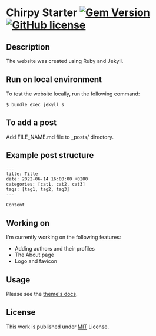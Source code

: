 # Chirpy Starter [![Gem Version](https://img.shields.io/gem/v/jekyll-theme-chirpy)](https://rubygems.org/gems/jekyll-theme-chirpy) [![GitHub license](https://img.shields.io/github/license/cotes2020/chirpy-starter.svg?color=blue)][mit]

## Description

The website was created using Ruby and Jekyll.

## Run on local environment

To test the website locally, run the following command:

```
$ bundle exec jekyll s
```
## To add a post

Add FILE_NAME.md file to _posts/ directory.

## Example post structure

```
---
title: Title
date: 2022-06-14 16:00:00 +0200
categories: [cat1, cat2, cat3]
tags: [tag1, tag2, tag3]
---

Content
```

## Working on

I'm currently working on the following features:
* Adding authors and their profiles
* The About page
* Logo and favicon

## Usage

Please see the [theme's docs](https://github.com/cotes2020/jekyll-theme-chirpy#documentation).

## License

This work is published under [MIT][mit] License.

[gem]: https://rubygems.org/gems/jekyll-theme-chirpy
[chirpy]: https://github.com/cotes2020/jekyll-theme-chirpy/
[use-template]: https://github.com/cotes2020/chirpy-starter/generate
[CD]: https://en.wikipedia.org/wiki/Continuous_deployment
[mit]: https://github.com/cotes2020/chirpy-starter/blob/master/LICENSE